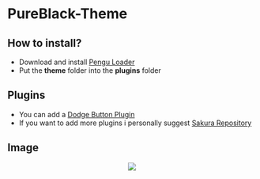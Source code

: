 # PureBlack-Theme

## How to install?

-  Download and install [Pengu Loader](https://github.com/PenguLoader/PenguLoader)
-  Put the **theme** folder into the **plugins** folder

## Plugins

- You can add a [Dodge Button Plugin](https://github.com/oMaikeru/DodgeButton) 
- If you want to add more plugins i personally suggest [Sakura Repository](https://github.com/MashToolZ/PenguPlugins)

## Image

<center>

![](https://i.imgur.com/l1HTLQh.png)

<center>
